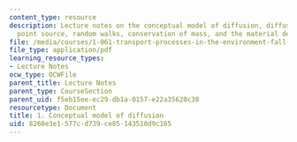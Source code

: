 ```yaml
---
content_type: resource
description: Lecture notes on the conceptual model of diffusion, diffusion from a
  point source, random walks, conservation of mass, and the material derivative.
file: /media/courses/1-061-transport-processes-in-the-environment-fall-2008/8260e3e1577cd739ce85143510d9c165_lec_01.pdf
file_type: application/pdf
learning_resource_types:
- Lecture Notes
ocw_type: OCWFile
parent_title: Lecture Notes
parent_type: CourseSection
parent_uid: f5eb15ee-ec29-db1a-0157-e22a35620c38
resourcetype: Document
title: 1. Conceptual model of diffusion
uid: 8260e3e1-577c-d739-ce85-143510d9c165
---
```

